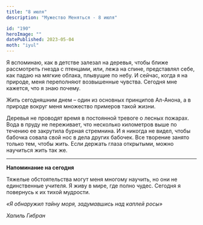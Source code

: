 ```yaml
---
title: "8 июля"
description: "Мужество Меняться - 8 июля"

id: "190"
heroImage: ""
datePublished: 2023-05-04
moth: "iyul"
---
```


Я вспоминаю, как в детстве залезал на деревья, чтобы ближе рассмотреть гнезда
с птенцами, или, лежа на спине, представлял себе, как падаю на мягкие облака,
плывущие по небу. И сейчас, когда я на природе, меня переполняют возвышенные
чувства. Сегодня мне кажется, что я знаю почему.

Жить сегодняшним днем – один из основных принципов Ал-Анона, а в природе
вокруг меня множество примеров такой жизни.

Деревья не проводят время в постоянной тревоге о лесных пожарах. Вода в пруду
не переживает, что несколько километров выше по течению ее закрутила бурная
стремнина. И я никогда не видел, чтобы бабочка совала свой нос в дела других
бабочек. Все творение занято только тем, чтобы жить. Если держать глаза
открытыми, можно научиться жить так же.

---

**Напоминание на сегодня**

Тяжелые обстоятельства могут меня многому научить, но они не единственные
учителя. Я живу в мире, где полно чудес. Сегодня я повернусь к их тихой
мудрости.

_«Я обнаружил тайну моря, задумавшись над каплей росы»_

_Халиль Гибран_
